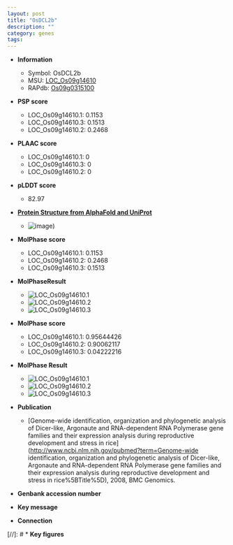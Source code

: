 ```yaml
---
layout: post
title: "OsDCL2b"
description: ""
category: genes
tags: 
---
```


* **Information**  
    + Symbol: OsDCL2b  
    + MSU: [LOC_Os09g14610](http://rice.plantbiology.msu.edu/cgi-bin/ORF_infopage.cgi?orf=LOC_Os09g14610)  
    + RAPdb: [Os09g0315100](http://rapdb.dna.affrc.go.jp/viewer/gbrowse_details/irgsp1?name=Os09g0315100)  

* **PSP score**  
    + LOC_Os09g14610.1: 0.1153 
    + LOC_Os09g14610.3: 0.1513 
    + LOC_Os09g14610.2: 0.2468 

* **PLAAC score**  
    + LOC_Os09g14610.1: 0 
    + LOC_Os09g14610.3: 0 
    + LOC_Os09g14610.2: 0 

* **pLDDT score**
    + 82.97

* **[Protein Structure from AlphaFold and UniProt](https://www.uniprot.org/uniprotkb/A0A0P0XJV4/entry#structure)**
    + ![image](https://ricepsp.github.io/images/A/AF-A0A0P0XJV4-F1.png))

* **MolPhase score**
    + LOC_Os09g14610.1: 0.1153
    + LOC_Os09g14610.2: 0.2468
    + LOC_Os09g14610.3: 0.1513

* **MolPhaseResult**
    + ![LOC_Os09g14610.1](https://ricepsp.github.io/pictures/LOC_Os09g/LOC_Os09g14610.1.png)
    + ![LOC_Os09g14610.2](https://ricepsp.github.io/pictures/LOC_Os09g/LOC_Os09g14610.2.png)
    + ![LOC_Os09g14610.3](https://ricepsp.github.io/pictures/LOC_Os09g/LOC_Os09g14610.3.png)

* **MolPhase score**
    + LOC_Os09g14610.1: 0.95644426
    + LOC_Os09g14610.2: 0.90062117
    + LOC_Os09g14610.3: 0.04222216

* **MolPhase Result**
    + ![LOC_Os09g14610.1](https://304243504.github.io/Pictures/LOC_Os09g/LOC_Os09g14610.1.png)
    + ![LOC_Os09g14610.2](https://304243504.github.io/Pictures/LOC_Os09g/LOC_Os09g14610.2.png)
    + ![LOC_Os09g14610.3](https://304243504.github.io/Pictures/LOC_Os09g/LOC_Os09g14610.3.png)

* **Publication**  
    + [Genome-wide identification, organization and phylogenetic analysis of Dicer-like, Argonaute and RNA-dependent RNA Polymerase gene families and their expression analysis during reproductive development and stress in rice](http://www.ncbi.nlm.nih.gov/pubmed?term=Genome-wide identification, organization and phylogenetic analysis of Dicer-like, Argonaute and RNA-dependent RNA Polymerase gene families and their expression analysis during reproductive development and stress in rice%5BTitle%5D), 2008, BMC Genomics.

* **Genbank accession number**  

* **Key message**  

* **Connection**  

[//]: # * **Key figures**  


